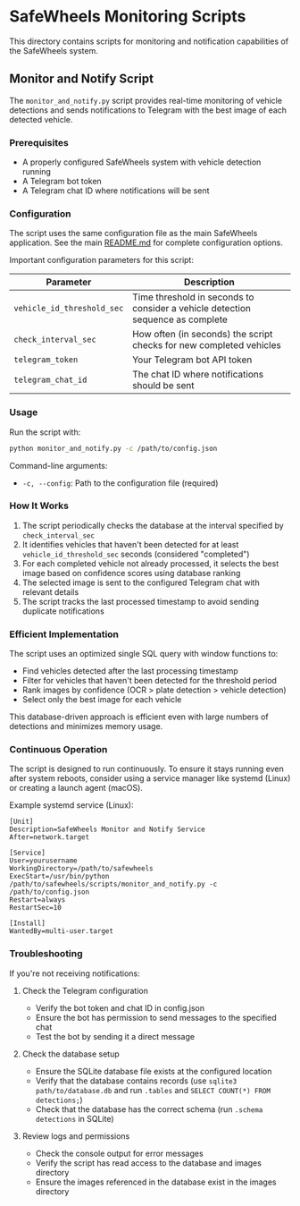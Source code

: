 # SafeWheels Monitoring Scripts

This directory contains scripts for monitoring and notification capabilities of the SafeWheels system.

## Monitor and Notify Script

The `monitor_and_notify.py` script provides real-time monitoring of vehicle detections and sends notifications to Telegram with the best image of each detected vehicle.

### Prerequisites

- A properly configured SafeWheels system with vehicle detection running
- A Telegram bot token
- A Telegram chat ID where notifications will be sent

### Configuration

The script uses the same configuration file as the main SafeWheels application. See the main [README.md](../README.md) for complete configuration options.

Important configuration parameters for this script:

| Parameter | Description |
|-----------|-------------|
| `vehicle_id_threshold_sec` | Time threshold in seconds to consider a vehicle detection sequence as complete |
| `check_interval_sec` | How often (in seconds) the script checks for new completed vehicles |
| `telegram_token` | Your Telegram bot API token |
| `telegram_chat_id` | The chat ID where notifications should be sent |

### Usage

Run the script with:

```bash
python monitor_and_notify.py -c /path/to/config.json
```

Command-line arguments:

- `-c, --config`: Path to the configuration file (required)

### How It Works

1. The script periodically checks the database at the interval specified by `check_interval_sec`
2. It identifies vehicles that haven't been detected for at least `vehicle_id_threshold_sec` seconds (considered "completed")
3. For each completed vehicle not already processed, it selects the best image based on confidence scores using database ranking
4. The selected image is sent to the configured Telegram chat with relevant details
5. The script tracks the last processed timestamp to avoid sending duplicate notifications

### Efficient Implementation

The script uses an optimized single SQL query with window functions to:

- Find vehicles detected after the last processing timestamp
- Filter for vehicles that haven't been detected for the threshold period
- Rank images by confidence (OCR > plate detection > vehicle detection)
- Select only the best image for each vehicle

This database-driven approach is efficient even with large numbers of detections and minimizes memory usage.

### Continuous Operation

The script is designed to run continuously. To ensure it stays running even after system reboots, consider using a service manager like systemd (Linux) or creating a launch agent (macOS).

Example systemd service (Linux):

```
[Unit]
Description=SafeWheels Monitor and Notify Service
After=network.target

[Service]
User=yourusername
WorkingDirectory=/path/to/safewheels
ExecStart=/usr/bin/python /path/to/safewheels/scripts/monitor_and_notify.py -c /path/to/config.json
Restart=always
RestartSec=10

[Install]
WantedBy=multi-user.target
```

### Troubleshooting

If you're not receiving notifications:

1. Check the Telegram configuration
   - Verify the bot token and chat ID in config.json
   - Ensure the bot has permission to send messages to the specified chat
   - Test the bot by sending it a direct message

2. Check the database setup
   - Ensure the SQLite database file exists at the configured location
   - Verify that the database contains records (use `sqlite3 path/to/database.db` and run `.tables` and `SELECT COUNT(*) FROM detections;`)
   - Check that the database has the correct schema (run `.schema detections` in SQLite)

3. Review logs and permissions
   - Check the console output for error messages
   - Verify the script has read access to the database and images directory
   - Ensure the images referenced in the database exist in the images directory
